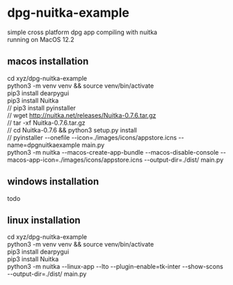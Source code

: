 
# dpg-nuitka-example <br>

simple cross platform dpg app compiling with nuitka <br>
running on MacOS 12.2<br>

## macos installation <br>
cd xyz/dpg-nuitka-example<br>
python3 -m venv venv && source venv/bin/activate<br>
pip3 install dearpygui<br>
pip3 install Nuitka<br>
// pip3 install pyinstaller<br>
// wget http://nuitka.net/releases/Nuitka-0.7.6.tar.gz<br>
// tar -xf Nuitka-0.7.6.tar.gz<br>
// cd Nuitka-0.7.6 && python3 setup.py install<br>
// pyinstaller --onefile --icon=./images/icons/appstore.icns --name=dpgnuitkaexample main.py<br>
python3 -m nuitka --macos-create-app-bundle --macos-disable-console --macos-app-icon=./images/icons/appstore.icns --output-dir=./dist/ main.py


## windows installation <br>

todo <br>

## linux installation <br>

cd xyz/dpg-nuitka-example<br>
python3 -m venv venv && source venv/bin/activate<br>
pip3 install dearpygui<br>
pip3 install Nuitka<br>
python3 -m nuitka --linux-app --lto --plugin-enable=tk-inter --show-scons --output-dir=./dist/ main.py